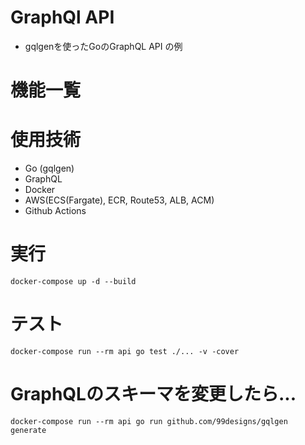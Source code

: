 # GraphQl API
- gqlgenを使ったGoのGraphQL API の例

# 機能一覧


# 使用技術
- Go (gqlgen)
- GraphQL
- Docker
- AWS(ECS(Fargate), ECR, Route53, ALB, ACM)
- Github Actions

# 実行
```shell
docker-compose up -d --build
```

# テスト
```shell
docker-compose run --rm api go test ./... -v -cover
```

# GraphQLのスキーマを変更したら...
```shell
docker-compose run --rm api go run github.com/99designs/gqlgen generate
```
